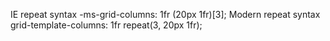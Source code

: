IE repeat syntax
  -ms-grid-columns: 1fr (20px 1fr)[3];
Modern repeat syntax 
grid-template-columns: 1fr repeat(3, 20px 1fr);
